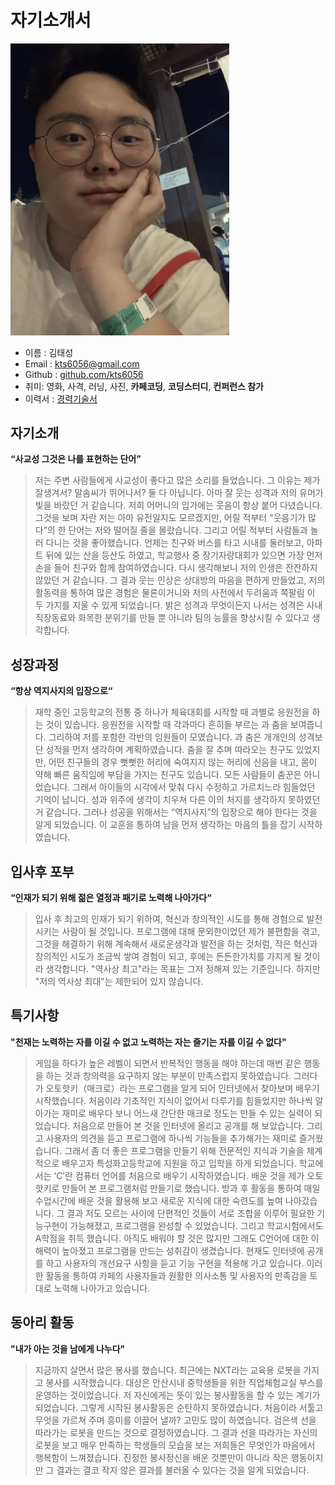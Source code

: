 # 자기소개서
<img src="./doc/img/profile.png" width="350">

* 이름 : 김태성
* Email : kts6056@gmail.com
* Github : [github.com/kts6056](https://github.com/kts6056)
* 취미: 영화, 사격, 러닝, 사진, **카페코딩**, **코딩스터디**, **컨퍼런스 참가**
* 이력서 : <a href="./README.md">경력기술서</a>
## 자기소개
**“사교성 그것은 나를 표현하는 단어”**
> 저는 주변 사람들에게 사교성이 좋다고 많은 소리를 들었습니다. 그 이유는 제가 잘생겨서? 말솜씨가 뛰어나서? 둘 다 아닙니다. 아마 잘 웃는 성격과 저의 유머가 빛을 바랐던 거 같습니다. 저희 어머니의 입가에는 웃음이 항상 붙어 다녔습니다. 그것을 보며 자란 저는 아마 유전일지도 모르겠지만, 어릴 적부터 "웃음기가 많다”의 한 단어는 저와 떨어질 줄을 몰랐습니다. 그리고 어릴 적부터 사람들과 놀러 다니는 것을 좋아했습니다. 언제는 친구와 버스를 타고 시내를 둘러보고, 아파트 뒤에 있는 산을 등산도 하였고, 학교행사 중 장기자랑대회가 있으면 가장 먼저 손을 들어 친구와 함께 참여하였습니다. 다시 생각해보니 저의 인생은 잔잔하지 않았던 거 같습니다. 그 결과 웃는 인상은 상대방의 마음을 편하게 만들었고, 저의 활동력을 통하여 많은 경험은 물론이거니와 저의 사전에서 두려움과 쪽팔림 이 두 가지를 지울 수 있게 되었습니다. 밝은 성격과 무엇이든지 나서는 성격은 사내 직장동료와 화목한 분위기를 만들 뿐 아니라 팀의 능률을 향상시킬 수 있다고 생각합니다. 

## 성장과정
**“항상 역지사지의 입장으로“**
> 재학 중인 고등학교의 전통 중 하나가 체육대회를 시작할 때 과별로 응원전을 하는 것이 있습니다. 응원전을 시작할 때 각과마다 흔히들 부르는 과 춤을 보여줍니다. 그리하여 저를 포함한 각반의 임원들이 모였습니다. 과 춤은 개개인의 성격보단 성적을 먼저 생각하며 계획하였습니다. 춤을 잘 추며 따라오는 친구도 있었지만, 어떤 친구들의 경우 뻣뻣한 허리에 숙여지지 않는 허리에 신음을 내고, 몸이 약해 빠른 움직임에 부담을 가지는 친구도 있습니다. 모든 사람들이 춤꾼은 아니었습니다. 그래서 아이들의 시각에서 맞춰 다시 수정하고 가르치느라 힘들었던 기억이 납니다. 성과 위주에 생각이 치우쳐 다른 이의 처지를 생각하지 못하였던 거 같습니다. 그러나 성공을 위해서는 “역지사지”의 입장으로 해야 한다는 것을 알게 되었습니다. 이 교훈을 통하여 남을 먼저 생각하는 마음의 틀을 잡기 시작하였습니다.

## 입사후 포부
**“인재가 되기 위해 젊은 열정과 패기로 노력해 나아가다“**
> 입사 후 최고의 인재가 되기 위하여, 혁신과 창의적인 시도를 통해 경험으로 발전시키는 사람이 될 것입니다. 프로그램에 대해 문외한이었던 제가 불편함을 겪고, 그것을 해결하기 위해 계속해서 새로운생각과 발전을 하는 것처럼, 작은 혁신과 창의적인 시도가 조금씩 쌓여 경험이 되고, 후에는 든든한가치를 가지게 될 것이라 생각합니다. "역사상 최고"라는 목표는 그저 정해져 있는 기준입니다. 하지만 "저의 역사상 최대"는 제한되어 있지 않습니다.

## 특기사항
**"천재는 노력하는 자를 이길 수 없고 노력하는 자는 즐기는 자를 이길 수 없다"**
> 게임을 하다가 높은 레벨이 되면서 반복적인 행동을 해야 하는데 매번 같은 행동을 하는 것과 창의력을 요구하지 않는 부분이 만족스럽지 못하였습니다. 그러다가 오토핫키（매크로）라는 프로그램을 알게 되어 인터넷에서 찾아보며 배우기 시작했습니다. 처음이라 기초적인 지식이 없어서 다루기를 힘들었지만 하나씩 알아가는 재미로 배우다 보니 어느새 간단한 매크로 정도는 만들 수 있는 실력이 되었습니다. 처음으로 만들어 본 것을 인터넷에 올리고 공개를 해 보았습니다. 그리고 사용자의 의견을 듣고 프로그램에 하나씩 기능들을 추가해가는 재미로 즐거웠습니다. 그래서 좀 더 좋은 프로그램을 만들기 위해 전문적인 지식과 기술을 체계적으로 배우고자 특성화고등학교에 지원을 하고 입학을 하게 되었습니다. 학교에서는 ‘C’란 컴퓨터 언어를 처음으로 배우기 시작하였습니다. 배운 것을 제가 오토핫키로 만들어 본 프로그램처럼 만들기로 했습니다. 방과 후 활동을 통하여 매일 수업시간에 배운 것을 활용해 보고 새로운 지식에 대한 숙련도를 높여 나아갔습니다. 그 결과 저도 모르는 사이에 단편적인 것들이 서로 조합을 이루어 필요한 기능구현이 가능해졌고, 프로그램을 완성할 수 있었습니다. 그리고 학교시험에서도 A학점을 취득 했습니다. 아직도 배워야 할 것은 많지만 그래도 C언어에 대한 이해력이 높아졌고 프로그램을 만드는 성취감이 생겼습니다. 현재도 인터넷에 공개를 하고 사용자의 개선요구 사항을 듣고 기능 구현을 적용해 가고 있습니다. 이러한 활동을 통하여 카페의 사용자들과 원활한 의사소통 및 사용자의 만족감을 토대로 노력해 나아가고 있습니다.

## 동아리 활동
**"내가 아는 것을 남에게 나누다"**
> 지금까지 살면서 많은 봉사를 했습니다. 최근에는 NXT라는 교육용 로봇을 가지고 봉사를 시작했습니다. 대상은 안산시내 중학생들을 위한 직업체험교실 부스를 운영하는 것이었습니다. 저 자신에게는 뜻이 있는 봉사활동을 할 수 있는 계기가 되었습니다. 그렇게 시작된 봉사활동은 순탄하지 못하였습니다. 처음이라 서툴고 무엇을 가르쳐 주며 흥미를 이끌어 낼까? 고민도 많이 하였습니다. 검은색 선을 따라가는 로봇을 만드는 것으로 결정하였습니다. 그 결과 선을 따라가는 자신의 로봇을 보고 매우 만족하는 학생들의 모습을 보는 저희들은 무엇인가 마음에서 행복함이 느껴졌습니다. 진정한 봉사정신을 배운 것뿐만이 아니라 작은 행동이지만 그 결과는 결코 작지 않은 결과를 불러올 수 있다는 것을 알게 되었습니다. 
